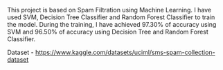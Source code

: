 This project is based on Spam Filtration using Machine Learning.
I have used SVM, Decision Tree Classifier and Random Forest Classifier to train the model.
During the training, I have achieved 97.30% of accuracy using SVM and 96.50% of accuracy using Decision Tree and Random Forest Classifier.

Dataset - https://www.kaggle.com/datasets/uciml/sms-spam-collection-dataset
